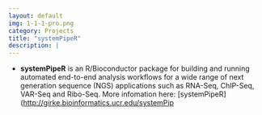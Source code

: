 ```yaml
---
layout: default
img: 1-1-1-pro.png
category: Projects
title: "systemPipeR"
description: |
---
```


* __systemPipeR__ is an R/Bioconductor package for building and running automated end-to-end analysis workflows for a wide range of next generation sequence (NGS) applications such as RNA-Seq, ChIP-Seq, VAR-Seq and Ribo-Seq. More infomation here: [systemPipeR](http://girke.bioinformatics.ucr.edu/systemPip
